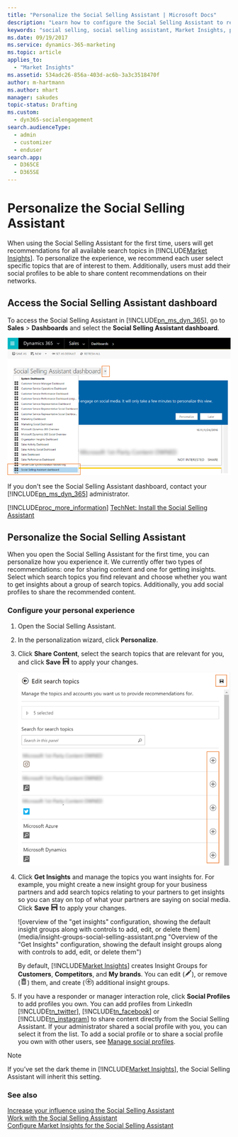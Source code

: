 ```yaml
---
title: "Personalize the Social Selling Assistant | Microsoft Docs"
description: "Learn how to configure the Social Selling Assistant to receive personalized recommendations."
keywords: "social selling, social selling assistant, Market Insights, personalization, social sales"
ms.date: 09/19/2017
ms.service: dynamics-365-marketing
ms.topic: article
applies_to: 
  - "Market Insights"
ms.assetid: 534adc26-856a-403d-ac6b-3a3c3518470f
author: m-hartmann
ms.author: mhart
manager: sakudes
topic-status: Drafting
ms.custom: 
  - dyn365-socialengagement
search.audienceType: 
  - admin
  - customizer
  - enduser
search.app: 
  - D365CE
  - D365SE
---
```


# Personalize the Social Selling Assistant
When using the Social Selling Assistant for the first time, users will get recommendations for all available search topics in [!INCLUDE[Market Insights](../includes/pn-market-insights-short.md)]. To personalize the experience, we recommend each user select specific topics that are of interest to them. Additionally, users must add their social profiles to be able to share content recommendations on their networks.  
  
## Access the Social Selling Assistant dashboard  
 To access the Social Selling Assistant in [!INCLUDE[pn_ms_dyn_365](../includes/pn-ms-dyn-365.md)], go to **Sales** > **Dashboards** and select the **Social Selling Assistant dashboard**.  
  
 ![screenshot of dynamics 365 for sales with the social selling assistant dashboard selected](media/dashboard-social-selling-assistant.png "Screenshot of Dynamics 365 for Sales with the Social Selling Assistant dashboard selected")  
  
 If you don't see the Social Selling Assistant dashboard, contact your [!INCLUDE[pn_ms_dyn_365](../includes/pn-ms-dyn-365.md)] administrator.  
  
 [!INCLUDE[proc_more_information](../includes/proc-more-information.md)] [TechNet: Install the Social Selling Assistant](https://technet.microsoft.com/library/mt793319\(CRM.8\).aspx)  
  
## Personalize the Social Selling Assistant  
 When you open the Social Selling Assistant for the first time, you can personalize how you experience it. We currently offer two types of recommendations: one for sharing content and one for getting insights. Select which search topics you find relevant and choose whether you want to get insights about a group of search topics. Additionally, you add social profiles to share the recommended content.  
  
### Configure your personal experience  
  
1. Open the Social Selling Assistant.  
  
2. In the personalization wizard, click **Personalize**.  
  
3. Click **Share Content**, select the search topics that are relevant for you, and click **Save** ![save button](media/save-icon.png "Save button") to apply your changes.  
  
   ![screenshot of five selected search topics for the social selling assistant personalization settings](media/select-search-topics-social-selling-assistant.png "Screenshot of five selected search topics for the Social Selling Assistant personalization settings")  
  
4. Click **Get Insights** and manage the topics you want insights for. For example, you might create a new insight group for your business partners and add search topics relating to your partners to get insights so you can stay on top of what your partners are saying on social media. Click **Save** ![save button](media/save-icon.png "Save button") to apply your changes.  
  
   ![overview of the "get insights" configuration, showing the default insight groups along with controls to add, edit, or delete them](media/insight-groups-social-selling-assistant.png "Overview of the "Get Insights" configuration, showing the default insight groups along with controls to add, edit, or delete them")  
  
    By default, [!INCLUDE[Market Insights](../includes/pn-market-insights-short.md)] creates Insight Groups for **Customers**, **Competitors**, and **My brands**. You can edit (![edit button](media/edit-icon.png "Edit button")), or remove (![delete button](media/trashbin-icon.png "Delete button")) them, and create (![add button](media/add-icon.png "Add button")) additional insight groups.  
  
5. If you have a responder or manager interaction role, click **Social Profiles** to add profiles you own. You can add profiles from LinkedIn [!INCLUDE[tn_twitter](../includes/tn-twitter.md)], [!INCLUDE[tn_facebook](../includes/tn-facebook.md)] or [!INCLUDE[tn_instagram](../includes/tn-instagram.md)] to share content directly from the Social Selling Assistant. If your administrator shared a social profile with you, you can select it from the list. To add a social profile or to share a social profile you own with other users, see [Manage social profiles](manage-social-profiles.md).  
  
> [!NOTE]
>  If you’ve set the dark theme in [!INCLUDE[Market Insights](../includes/pn-market-insights-short.md)], the Social Selling Assistant will inherit this setting.  
  
### See also  
 [Increase your influence using the Social Selling Assistant](social-selling-assistant-overview.md)   
 [Work with the Social Selling Assistant](work-with-social-selling-assistant.md)   
 [Configure Market Insights for the Social Selling Assistant](configure-social-selling-assistant.md)
